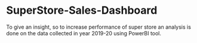 # SuperStore-Sales-Dashboard
To give an insight, so to increase performance of super store an analysis is done on the data collected in year 2019-20 using PowerBI tool.
